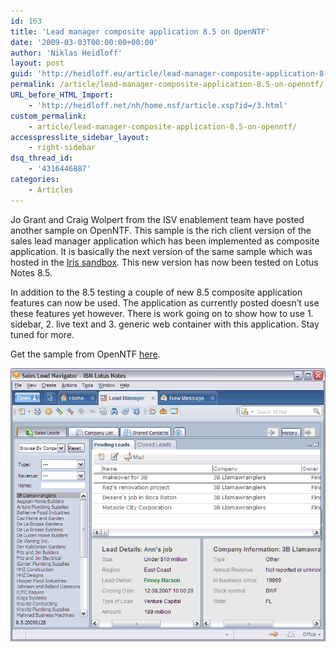 ```yaml
---
id: 163
title: 'Lead manager composite application 8.5 on OpenNTF'
date: '2009-03-03T00:00:00+00:00'
author: 'Niklas Heidloff'
layout: post
guid: 'http://heidloff.eu/article/lead-manager-composite-application-8-5-on-openntf/'
permalink: /article/lead-manager-composite-application-8.5-on-openntf/
URL_before_HTML_Import:
    - 'http://heidloff.net/nh/home.nsf/article.xsp?id=/3.html'
custom_permalink:
    - article/lead-manager-composite-application-8.5-on-openntf/
accesspresslite_sidebar_layout:
    - right-sidebar
dsq_thread_id:
    - '4316446887'
categories:
    - Articles
---
```


 Jo Grant and Craig Wolpert from the ISV enablement team have posted another sample on OpenNTF. This sample is the rich client version of the sales lead manager application which has been implemented as composite application. It is basically the next version of the same sample which was hosted in the [Iris sandbox](http://www-10.lotus.com/ldd/sandbox.nsf/ByDate/b78f84905bad9098852572fe006afa67?OpenDocument). This new version has now been tested on Lotus Notes 8.5.

 In addition to the 8.5 testing a couple of new 8.5 composite application features can now be used. The application as currently posted doesn’t use these features yet however. There is work going on to show how to use 1. sidebar, 2. live text and 3. generic web container with this application. Stay tuned for more.

 Get the sample from OpenNTF [here](http://www.openntf.org/projects/pmt.nsf/f56d5b5bd31be970862572a70053f5cd/62984fd45946a64f8625756e00644a06!OpenDocument).

![image](/assets/img/2009/03/1_056509F40564FB54007157548525756E.gif)